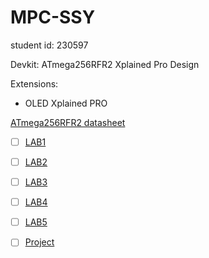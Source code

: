 # MPC-SSY
student id: 230597



Devkit: ATmega256RFR2 Xplained Pro Design

Extensions: 
- OLED Xplained PRO

[ATmega256RFR2 datasheet](https://ww1.microchip.com/downloads/en/DeviceDoc/Atmel-8393-MCU_Wireless-ATmega256RFR2-ATmega128RFR2-ATmega64RFR2_Summary_Datasheet.pdf)

- [ ] [LAB1](./Laboratories/LAB1/)
- [ ] [LAB2](./Laboratories/LAB2/)
- [ ] [LAB3](./Laboratories/LAB3/)
- [ ] [LAB4](./Laboratories/LAB4/)
- [ ] [LAB5](./Laboratories/LAB5/)
- [ ] [Project](./Laboratories/Projekt/)

